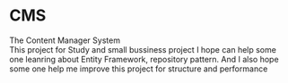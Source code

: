 # CMS
The Content Manager System<br>
This project for Study and small bussiness project
I hope can help some one leanring about Entity Framework, repository pattern. And I also hope some one help me improve this project for structure and performance
